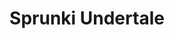 ---
slug: sprunki-undertale-2750
title: Sprunki Undertale
description: "Sprunki Undertale is an exciting online game. Play for free directly in your browser!"
icon: /images/popular_mods/Sprunki Undertale.png
url: https://wowtbc.net/sprunkin/undertale/index.html
previewImage: /images/popular_mods/Sprunki Undertale.png
type: popular mods

# SEO配置
seo:
  title: "Sprunki Undertale - Play Free Online Game | Fun Browser Games"
  description: "Sprunki Undertale - Play this fun online game for free in your browser. No download required!"
  ogImage: "/images/popular_mods/Sprunki Undertale.png"
  keywords: "sprunki-undertale-2750, online game, browser game, free game, popular mods game, play online"

videoUrls:
  - https://www.youtube.com/embed/example1
  - https://www.youtube.com/embed/example2

whyPlay:
  title: "Why Play Sprunki Undertale?"
  items:
    - "Immersive Gameplay: Sprunki Undertale offers an engaging and immersive gaming experience that will keep you entertained for hours"
    - "Challenging Levels: Test your skills with increasingly difficult challenges and obstacles"
    - "Beautiful Graphics: Enjoy stunning visuals and smooth animations that bring the game world to life"
    - "Regular Updates: New content and features are added regularly to keep the game fresh and exciting"
    - "Free to Play: Experience all the fun without spending a penny"
    - "Community Features: Connect with other players, share strategies, and compete for high scores"
    - "Cross-Platform: Play on any device with a web browser, no downloads required"

features:
  title: "Key Features of Sprunki Undertale"
  image: "/images/popular_mods/Sprunki Undertale.png"
  items:
    - "Intuitive Controls: Easy to learn controls make Sprunki Undertale accessible for players of all skill levels"
    - "Multiple Game Modes: Enjoy various gameplay options that provide different challenges and experiences"
    - "Character Customization: Personalize your gaming experience with unique characters and items"
    - "Achievement System: Complete special tasks to earn rewards and recognition"
    - "Leaderboards: Compete with players worldwide and see who can achieve the highest scores"

characteristics:
  title: "Game Characteristics"
  image: "/images/popular_mods/Sprunki Undertale.png"
  items:
    - "Genre: Popular mods game with elements of strategy and skill"
    - "Difficulty: Suitable for both casual gamers and those seeking a challenge"
    - "Play Time: Quick sessions or extended gameplay, depending on your preference"
    - "Art Style: Vibrant and engaging visuals that enhance the gaming experience"
    - "Sound Design: Immersive audio that complements the gameplay perfectly"

info: "Sprunki Undertale is an exciting online game that offers players a unique and engaging gaming experience. With its intuitive controls, stunning visuals, and challenging gameplay, Sprunki Undertale provides hours of entertainment for players of all ages and skill levels. Whether you're looking for a quick gaming session during a break or an extended play session, Sprunki Undertale delivers an immersive experience that will keep you coming back for more. The game features multiple levels of increasing difficulty, ensuring that players are constantly challenged as they progress. With regular updates adding new content and features, Sprunki Undertale remains fresh and exciting, providing endless entertainment options for its growing community of players."

howToPlayIntro: "Welcome to Sprunki Undertale! This guide will walk you through the basics and help you master the game. Whether you're a beginner or looking to improve your skills, these tips and instructions will enhance your gaming experience."

howToPlaySteps:
  - title: "Getting Started"
    description: "Begin your Sprunki Undertale adventure by familiarizing yourself with the controls. Use your keyboard or mouse to navigate through the game interface. The tutorial will guide you through the basic mechanics and help you understand the objectives."
  - title: "Understanding the Objectives"
    description: "In Sprunki Undertale, your main goal is to progress through levels by completing specific objectives. Each level presents unique challenges that require different strategies and approaches."
  - title: "Mastering the Controls"
    description: "Practice using the controls to improve your precision and reaction time. Sprunki Undertale requires quick reflexes and strategic thinking to overcome obstacles and defeat opponents."
  - title: "Utilizing Power-ups"
    description: "Collect power-ups throughout the game to enhance your abilities and overcome difficult challenges. Each power-up offers unique advantages that can be crucial for success."
  - title: "Developing Strategies"
    description: "As you progress in Sprunki Undertale, develop effective strategies for different scenarios. Analyze patterns, anticipate challenges, and adapt your approach to maximize your performance."

faq:
  title: "Frequently Asked Questions about Sprunki Undertale"
  items:
    - question: "Is Sprunki Undertale free to play?"
      answer: "Yes, Sprunki Undertale is completely free to play directly in your web browser. No downloads or purchases are required to enjoy the full game experience."
    - question: "Can I play Sprunki Undertale on mobile devices?"
      answer: "Yes, Sprunki Undertale is optimized for both desktop and mobile play. You can enjoy the game on any device with a web browser and internet connection."
    - question: "Are there any in-game purchases?"
      answer: "While Sprunki Undertale is free to play, there may be optional in-game purchases available for cosmetic items or additional features that don't affect core gameplay."
    - question: "How often is Sprunki Undertale updated?"
      answer: "The developers regularly update Sprunki Undertale with new content, features, and improvements based on player feedback and game performance."
    - question: "Can I play Sprunki Undertale offline?"
      answer: "Currently, Sprunki Undertale requires an internet connection to play as it's a browser-based online game."
    - question: "Is Sprunki Undertale suitable for children?"
      answer: "Yes, Sprunki Undertale is designed to be family-friendly and suitable for players of all ages."
    - question: "How do I report bugs or issues?"
      answer: "If you encounter any problems while playing Sprunki Undertale, you can report them through the game's support page or contact the developers directly through their website."
    - question: "Still Have Questions?"
      answer: "If you have additional questions about Sprunki Undertale that aren't covered in this FAQ, please visit our support center or contact our customer service team for assistance."
---